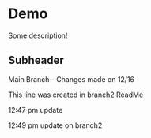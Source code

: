# Demo

Some description!


## Subheader

Main Branch - Changes made on 12/16

This line was created in branch2 ReadMe

12:47 pm update

12:49 pm update on branch2